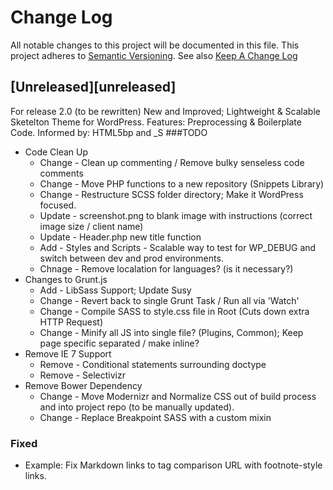 # Change Log
All notable changes to this project will be documented in this file.
This project adheres to [Semantic Versioning](http://semver.org/).
See also [Keep A Change Log](http://keepachangelog.com/)

## [Unreleased][unreleased]
For release 2.0 (to be rewritten) 
New and Improved; Lightweight & Scalable Sketelton Theme for WordPress.
Features: Preprocessing & Boilerplate Code.
Informed by: HTML5bp and _S
###TODO
- Code Clean Up
	- Change - Clean up commenting / Remove bulky senseless code comments
	- Change - Move PHP functions to a new repository (Snippets Library)
	- Change - Restructure SCSS folder directory; Make it WordPress focused.
	- Update - screenshot.png to blank image with instructions (correct image size / client name)
	- Update - Header.php new title function
	- Add - Styles and Scripts - Scalable way to test for WP_DEBUG and switch between dev and prod environments.
	- Chnage - Remove localation for languages? (is it necessary?) 
- Changes to Grunt.js
	- Add - LibSass Support; Update Susy
	- Change - Revert back to single Grunt Task / Run all via 'Watch'
	- Change - Compile SASS to style.css file in Root (Cuts down extra HTTP Request)
	- Change - Minify all JS into single file? (Plugins, Common); Keep page specific separated / make inline?
- Remove IE 7 Support
	- Remove - Conditional statements surrounding doctype
	- Remove - Selectivizr
- Remove Bower Dependency 
	- Change - Move Modernizr and Normalize CSS out of build process and into project repo (to be manually updated).
	- Change - Replace Breakpoint SASS with a custom mixin

### Fixed
- Example: Fix Markdown links to tag comparison URL with footnote-style links.
